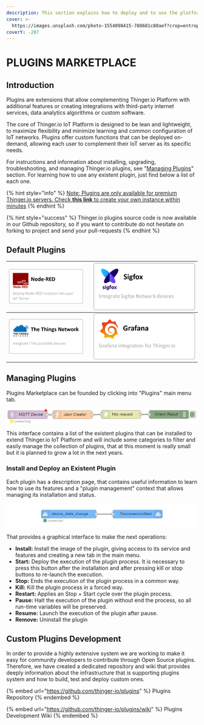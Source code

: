 ```yaml
---
description: This section explains how to deploy and to use the platform Plugins System
cover: >-
  https://images.unsplash.com/photo-1554098415-788601c80aef?crop=entropy&cs=tinysrgb&fm=jpg&ixid=MnwxOTcwMjR8MHwxfHNlYXJjaHw3fHxwbHVnaW5zfGVufDB8fHx8MTY3NTg4NjM3NQ&ixlib=rb-4.0.3&q=80
coverY: -207
---
```


# PLUGINS MARKETPLACE

## Introduction

Plugins are extensions that allow complementing Thinger.io Platform with additional features or creating integrations with third-party internet services, data analytics algorithms or custom software.&#x20;

The core of Thinger.io IoT Platform is designed to be lean and lightweight, to maximize flexibility and minimize learning and common configuration of IoT networks.  Plugins offer custom functions that can be deployed on-demand,  allowing each user to complement their IoT server as its specific needs.

For instructions and information about installing, upgrading, troubleshooting, and managing Thinger.io plugins, see "[Managing Plugins](./#managing-plugins)" section. For learning how to use any existent plugin, just find below a list of each one.

{% hint style="info" %}
[Note: Plugins are only available for premium Thinger.io servers. Check **this link** to create your own instance within minutes](https://pricing.thinger.io)
{% endhint %}

{% hint style="success" %}
Thinger.io plugins source code is now available in our Github repository, so if you want to contribute do not hesitate on forking to project and send your pull-requests
{% endhint %}

## Default Plugins

| [<img src="../.gitbook/assets/imagen1sas.png" alt="" data-size="original">](node-red.md)          |                 | [<img src="../.gitbook/assets/imagen12.png" alt="" data-size="original">](sigfox.md) |
| ------------------------------------------------------------------------------------------------- | --------------- | ------------------------------------------------------------------------------------ |
| [<img src="../.gitbook/assets/imagen123.png" alt="" data-size="original">](the-things-network.md) |                 | <img src="../.gitbook/assets/imagen12 (1).png" alt="" data-size="original">          |

## Managing Plugins

Plugins Marketplace can be founded by clicking into "Plugins" main menu tab. &#x20;

![](<../.gitbook/assets/image (185).png>)

This interface contains a list of the existent plugins that can be installed to extend Thinger.io IoT Platform and will include some categories to filter and easily manage the collection of plugins, that at this moment is really small but it is planned to grow a lot in the next years.&#x20;

### Install and Deploy an Existent Plugin

Each plugin has a description page, that contains useful information to learn how to use its features and a "plugin management" context that allows managing its installation and status.

![](<../.gitbook/assets/image (198).png>)

That provides a graphical interface to make the next operations:

* **Install:** Install the image of the plugin, giving access to its service and features and creating a new tab in the main menu.
* **Start:** Deploy the execution of the plugin process. It is necessary to press this button after the installation and after pressing kill or stop buttons to re-launch the execution.
* **Stop:** Ends the execution of the plugin process in a common way.
* **Kill:** Kill the plugin process in a forced way.
* **Restart:** Applies an Stop + Start cycle over the plugin process.
* **Pause:** Halt the execution of the plugin without end the process, so all run-time variables will be preserved.
* **Resume:** Launch the execution of the plugin after pause.
* **Remove:** Uninstall the plugin

## Custom Plugins Development&#x20;

In order to provide a highly extensive system we are working to make it easy for community developers to contribute through Open Source plugins. Therefore, we have created a dedicated repository and wiki that provides deeply information about the infrastructure that is supporting plugins system and how to build, test and deploy custom ones.

{% embed url="https://github.com/thinger-io/plugins" %}
Plugins Repository
{% endembed %}

{% embed url="https://github.com/thinger-io/plugins/wiki" %}
Plugins Development Wiki
{% endembed %}
